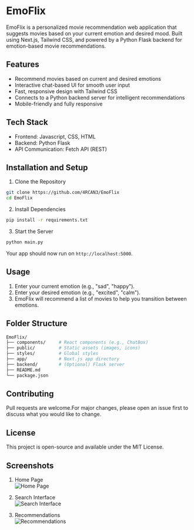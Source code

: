 # EmoFlix
EmoFlix is a personalized movie recommendation web application that suggests movies based on your current emotion and desired mood.
Built using Next.js, Tailwind CSS, and powered by a Python Flask backend for emotion-based movie recommendations.

## Features

* Recommend movies based on current and desired emotions
* Interactive chat-based UI for smooth user input
* Fast, responsive design with Tailwind CSS
* Connects to a Python backend server for intelligent recommendations
* Mobile-friendly and fully responsive

## Tech Stack

* Frontend: Javascript, CSS, HTML
* Backend: Python Flask
* API Communication: Fetch API (REST)

## Installation and Setup

1. Clone the Repository
```bash
git clone https://github.com/4RCAN3/EmoFlix
cd EmoFlix
```

2. Install Dependencies

```bash
pip install -r requirements.txt
```

3. Start the Server
```bash
python main.py
```

Your app should now run on `http://localhost:5000`.

## Usage
1. Enter your current emotion (e.g., "sad", "happy").
2. Enter your desired emotion (e.g., "excited", "calm").
3. EmoFlix will recommend a list of movies to help you transition between emotions.

## Folder Structure

```bash
EmoFlix/
├── components/     # React components (e.g., ChatBox)
├── public/         # Static assets (images, icons)
├── styles/         # Global styles
├── app/            # Next.js app directory
├── backend/        # (Optional) Flask server
├── README.md
└── package.json
```

## Contributing
Pull requests are welcome.For major changes, please open an issue first to discuss what you would like to change.

## License
This project is open-source and available under the MIT License.


## Screenshots

1. Home Page  
   ![Home Page](https://raw.githubusercontent.com/KrishnaD098/EmoFlix/features-branch/static/screenshots/homePage.jpg)

2. Search Interface  
   ![Search Interface](https://raw.githubusercontent.com/KrishnaD098/EmoFlix/features-branch/static/screenshots/SearchEngine.jpg)

3. Recommendations  
   ![Recommendations](https://raw.githubusercontent.com/KrishnaD098/EmoFlix/features-branch/static/screenshots/FinalPage.jpg)
